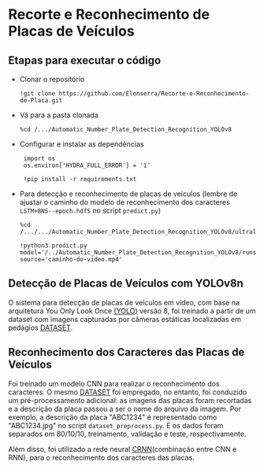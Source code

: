 #  Recorte e Reconhecimento de Placas de Veículos

## Etapas para executar o código

- Clonar o repositório
     
      !git clone https://github.com/Elenserra/Recorte-e-Reconhecimento-de-Placa.git
  
- Vá para a pasta clonada
  
      %cd /.../Automatic_Number_Plate_Detection_Recognition_YOLOv8

- Configurar e instalar as dependências

       import os
       os.environ['HYDRA_FULL_ERROR'] = '1'
  
       !pip install -r requirements.txt

- Para detecção e reconhecimento de placas de veículos (lembre de ajustar o caminho do modelo de reconhecimento dos caracteres `LSTM+BN5--epoch.hdf5` no script `predict.py`)

      %cd /.../.../Automatic_Number_Plate_Detection_Recognition_YOLOv8/ultralytics/yolo/v8/detect

      !python3 predict.py model='/../Automatic_Number_Plate_Detection_Recognition_YOLOv8/runs/detect/train/weights/best.pt' source='caminho-do-video.mp4'


## Detecção de Placas de Veículos com YOLOv8n

O sistema para detecção de placas de veículos em vídeo, com base na arquitetura You Only Look Once [(YOLO)](https://github.com/MuhammadMoinFaisal/Automatic_Number_Plate_Detection_Recognition_YOLOv8.git) versão 8, foi treinado a partir de um dataset com imagens capturadas por câmeras estáticas localizadas em pedágios [DATASET](https://github.com/raysonlaroca/rodosol-alpr-dataset.git).


## Reconhecimento dos Caracteres das Placas de Veículos

Foi treinado um modelo CNN para realizar o reconhecimento dos caracteres. O mesmo [DATASET](https://github.com/raysonlaroca/rodosol-alpr-dataset.git) foi empregado,  no entanto, foi conduzido um pré-processamento adicional: as imagens das placas foram recortadas e a descrição da placa passou a ser o nome do arquivo da imagem. Por exemplo, a descrição da placa "ABC1234" é representado como "ABC1234.jpg" no script `dataset_preprocess.py`. E os dados foram separados em 80/10/10, treinamento, validação e teste, respectivamente.

Além disso, foi utilizado a rede neural [CRNN](https://github.com/qjadud1994/CRNN-Keras.git)(combinação entre CNN e RNN), para o reconhecimento dos caracteres das placas.

